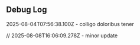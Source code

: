 ## Debug Log

2025-08-04T07:56:38.100Z - colligo doloribus tener

// 2025-08-08T16:06:09.278Z - minor update